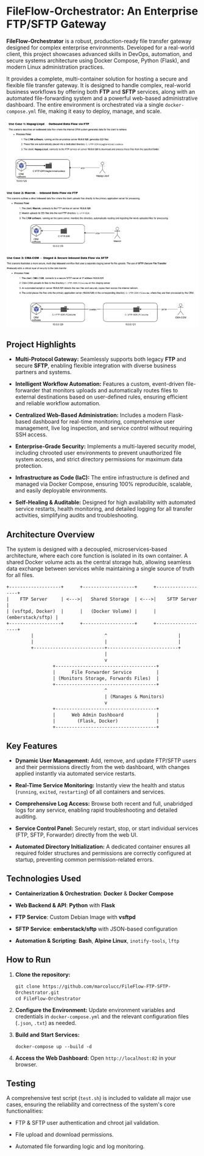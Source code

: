 # FileFlow-Orchestrator: An Enterprise FTP/SFTP Gateway

**FileFlow-Orchestrator** is a robust, production-ready file transfer gateway designed for complex enterprise environments. Developed for a real-world client, this project showcases advanced skills in DevOps, automation, and secure systems architecture using Docker Compose, Python (Flask), and modern Linux administration practices.

It provides a complete, multi-container solution for hosting a secure and flexible file transfer gateway. It is designed to handle complex, real-world business workflows by offering both **FTP** and **SFTP** services, along with an automated file-forwarding system and a powerful web-based administrative dashboard. The entire environment is orchestrated via a single `docker-compose.yml` file, making it easy to deploy, manage, and scale.

![FTP](imageFTP.png "Image")

##  Project Highlights

-   **Multi-Protocol Gateway:** Seamlessly supports both legacy **FTP** and secure **SFTP**, enabling flexible integration with diverse business partners and systems.
    
-   **Intelligent Workflow Automation:** Features a custom, event-driven file-forwarder that monitors uploads and automatically routes files to external destinations based on user-defined rules, ensuring efficient and reliable workflow automation.
    
-   **Centralized Web-Based Administration:** Includes a modern Flask-based dashboard for real-time monitoring, comprehensive user management, live log inspection, and service control without requiring SSH access.
    
-   **Enterprise-Grade Security:** Implements a multi-layered security model, including chrooted user environments to prevent unauthorized file system access, and strict directory permissions for maximum data protection.
    
-   **Infrastructure as Code (IaC):** The entire infrastructure is defined and managed via Docker Compose, ensuring 100% reproducible, scalable, and easily deployable environments.
    
-   **Self-Healing & Auditable:** Designed for high availability with automated service restarts, health monitoring, and detailed logging for all transfer activities, simplifying audits and troubleshooting.
    

##  Architecture Overview

The system is designed with a decoupled, microservices-based architecture, where each core function is isolated in its own container. A shared Docker volume acts as the central storage hub, allowing seamless data exchange between services while maintaining a single source of truth for all files.

```
+-------------------+      +-------------------+      +-------------------+
|    FTP Server     | <--->|   Shared Storage  | <--->|    SFTP Server    |
| (vsftpd, Docker)  |      |   (Docker Volume) |      | (emberstack/sftp) |
+-------------------+      +-------------------+      +-------------------+
         |                          ^                          |
         |                          |                          |
         +--------------------------+--------------------------+
                                    |
                                    v
                 +-------------------------------------+
                 |      File Forwarder Service         |
                 | (Monitors Storage, Forwards Files)  |
                 +-------------------------------------+
                                    ^
                                    | (Manages & Monitors)
                                    v
                 +-------------------------------------+
                 |      Web Admin Dashboard            |
                 |        (Flask, Docker)              |
                 +-------------------------------------+

```

##  Key Features

-   **Dynamic User Management:** Add, remove, and update FTP/SFTP users and their permissions directly from the web dashboard, with changes applied instantly via automated service restarts.
    
-   **Real-Time Service Monitoring:** Instantly view the health and status (`running`, `exited`, `restarting`) of all containers and services.
    
-   **Comprehensive Log Access:** Browse both recent and full, unabridged logs for any service, enabling rapid troubleshooting and detailed auditing.
    
-   **Service Control Panel:** Securely restart, stop, or start individual services (FTP, SFTP, Forwarder) directly from the web UI.
    
-   **Automated Directory Initialization:** A dedicated container ensures all required folder structures and permissions are correctly configured at startup, preventing common permission-related errors.
    

##  Technologies Used

-   **Containerization & Orchestration**: **Docker** & **Docker Compose**
    
-   **Web Backend & API**: **Python** with **Flask**
    
-   **FTP Service**: Custom Debian Image with **vsftpd**
    
-   **SFTP Service**: **emberstack/sftp** with JSON-based configuration
    
-   **Automation & Scripting**: **Bash**, **Alpine Linux**, `inotify-tools`, `lftp`
    

##  How to Run

1.  **Clone the repository:**
    
    ```
    git clone https://github.com/marcolucc/FileFlow-FTP-SFTP-Orchestrator.git
    cd FileFlow-Orchestrator
    
    ```
    
2.  **Configure the Environment:** Update environment variables and credentials in `docker-compose.yml` and the relevant configuration files (`.json`, `.txt`) as needed.
    
3.  **Build and Start Services:**
    
    ```
    docker-compose up --build -d
    
    ```
    
4.  **Access the Web Dashboard:** Open `http://localhost:82` in your browser.
    

##  Testing

A comprehensive test script (`test.sh`) is included to validate all major use cases, ensuring the reliability and correctness of the system's core functionalities:

-   FTP & SFTP user authentication and chroot jail validation.
    
-   File upload and download permissions.
    
-   Automated file forwarding logic and log monitoring.
    
